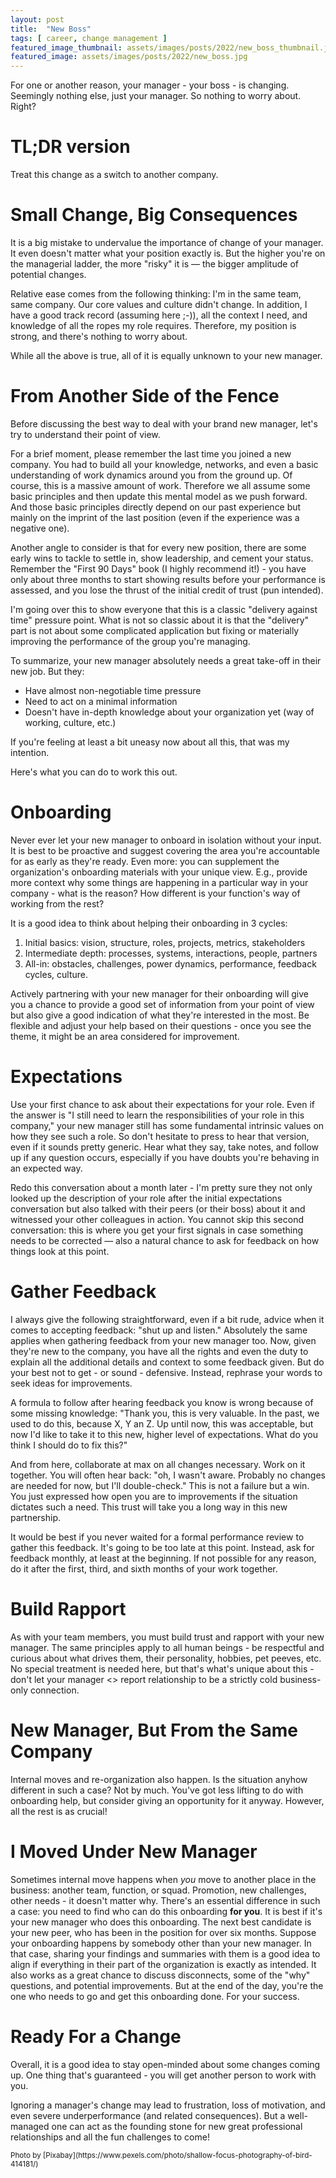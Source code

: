 ```yaml
---
layout: post
title:  "New Boss"
tags: [ career, change management ]
featured_image_thumbnail: assets/images/posts/2022/new_boss_thumbnail.jpg 
featured_image: assets/images/posts/2022/new_boss.jpg
---
```

For one or another reason, your manager - your boss - is changing. Seemingly nothing else, just your manager. So nothing to worry about. Right?

<!--more-->

# TL;DR version

Treat this change as a switch to another company.

# Small Change, Big Consequences

It is a big mistake to undervalue the importance of change of your manager. It even doesn't matter what your position exactly is. But the higher you're on the managerial ladder, the more "risky" it is — the bigger amplitude of potential changes.

Relative ease comes from the following thinking: I'm in the same team, same company. Our core values and culture didn't change. In addition, I have a good track record (assuming here ;-)), all the context I need, and knowledge of all the ropes my role requires. Therefore, my position is strong, and there's nothing to worry about.

While all the above is true, all of it is equally unknown to your new manager.

# From Another Side of the Fence

Before discussing the best way to deal with your brand new manager, let's try to understand their point of view. 

For a brief moment, please remember the last time you joined a new company. You had to build all your knowledge, networks, and even a basic understanding of work dynamics around you from the ground up. Of course, this is a massive amount of work. Therefore we all assume some basic principles and then update this mental model as we push forward. And those basic principles directly depend on our past experience but mainly on the imprint of the last position (even if the experience was a negative one).

Another angle to consider is that for every new position, there are some early wins to tackle to settle in, show leadership, and cement your status. Remember the "First 90 Days" book (I highly recommend it!) - you have only about three months to start showing results before your performance is assessed, and you lose the thrust of the initial credit of trust (pun intended).

I'm going over this to show everyone that this is a classic "delivery against time" pressure point. What is not so classic about it is that the "delivery" part is not about some complicated application but fixing or materially improving the performance of the group you're managing.

To summarize, your new manager absolutely needs a great take-off in their new job. But they:
* Have almost non-negotiable time pressure
* Need to act on a minimal information
* Doesn't have in-depth knowledge about your organization yet (way of working, culture, etc.)

If you're feeling at least a bit uneasy now about all this, that was my intention. 

Here's what you can do to work this out.

# Onboarding

Never ever let your new manager to onboard in isolation without your input. It is best to be proactive and suggest covering the area you're accountable for as early as they're ready. Even more: you can supplement the organization's onboarding materials with your unique view. E.g., provide more context why some things are happening in a particular way in your company - what is the reason? How different is your function's way of working from the rest?

It is a good idea to think about helping their onboarding in 3 cycles:
1. Initial basics: vision, structure, roles, projects, metrics, stakeholders
2. Intermediate depth: processes, systems, interactions, people, partners
3. All-in: obstacles, challenges, power dynamics, performance, feedback cycles, culture.

Actively partnering with your new manager for their onboarding will give you a chance to provide a good set of information from your point of view but also give a good indication of what they're interested in the most. Be flexible and adjust your help based on their questions - once you see the theme, it might be an area considered for improvement.

# Expectations

Use your first chance to ask about their expectations for your role. Even if the answer is "I still need to learn the responsibilities of your role in this company," your new manager still has some fundamental intrinsic values on how they see such a role. So don't hesitate to press to hear that version, even if it sounds pretty generic. Hear what they say, take notes, and follow up if any question occurs, especially if you have doubts you're behaving in an expected way.

Redo this conversation about a month later - I'm pretty sure they not only looked up the description of your role after the initial expectations conversation but also talked with their peers (or their boss) about it and witnessed your other colleagues in action. You cannot skip this second conversation: this is where you get your first signals in case something needs to be corrected — also a natural chance to ask for feedback on how things look at this point.

# Gather Feedback

I always give the following straightforward, even if a bit rude, advice when it comes to accepting feedback: "shut up and listen." Absolutely the same applies when gathering feedback from your new manager too. Now, given they're new to the company, you have all the rights and even the duty to explain all the additional details and context to some feedback given. But do your best not to get - or sound - defensive. Instead, rephrase your words to seek ideas for improvements.

A formula to follow after hearing feedback you know is wrong because of some missing knowledge: "Thank you, this is very valuable. In the past, we used to do this, because X, Y an Z. Up until now, this was acceptable, but now I'd like to take it to this new, higher level of expectations. What do you think I should do to fix this?"

And from here, collaborate at max on all changes necessary. Work on it together. You will often hear back: "oh, I wasn't aware. Probably no changes are needed for now, but I'll double-check." This is not a failure but a win. You just expressed how open you are to improvements if the situation dictates such a need. This trust will take you a long way in this new partnership.

It would be best if you never waited for a formal performance review to gather this feedback. It's going to be too late at this point. Instead, ask for feedback monthly, at least at the beginning. If not possible for any reason, do it after the first, third, and sixth months of your work together.

# Build Rapport

As with your team members, you must build trust and rapport with your new manager. The same principles apply to all human beings - be respectful and curious about what drives them, their personality, hobbies, pet peeves, etc. No special treatment is needed here, but that's what's unique about this - don't let your manager <> report relationship to be a strictly cold business-only connection.

# New Manager, But From the Same Company

Internal moves and re-organization also happen. Is the situation anyhow different in such a case? Not by much. You've got less lifting to do with onboarding help, but consider giving an opportunity for it anyway. However, all the rest is as crucial!

# I Moved Under New Manager

Sometimes internal move happens when _you_ move to another place in the business: another team, function, or squad. Promotion, new challenges, other needs - it doesn't matter why. There's an essential difference in such a case: you need to find who can do this onboarding **for you**. It is best if it's your new manager who does this onboarding. The next best candidate is your new peer, who has been in the position for over six months. Suppose your onboarding happens by somebody other than your new manager. In that case, sharing your findings and summaries with them is a good idea to align if everything in their part of the organization is exactly as intended. It also works as a great chance to discuss disconnects, some of the "why" questions, and potential improvements. But at the end of the day, you're the one who needs to go and get this onboarding done. For your success.

# Ready For a Change

Overall, it is a good idea to stay open-minded about some changes coming up. One thing that's guaranteed - you will get another person to work with you.

Ignoring a manager's change may lead to frustration, loss of motivation, and even severe underperformance (and related consequences). But a well-managed one can act as the founding stone for new great professional relationships and all the fun challenges to come!

<small>
  Photo by [Pixabay](https://www.pexels.com/photo/shallow-focus-photography-of-bird-414181/)
</small>